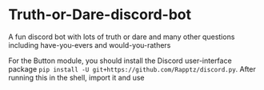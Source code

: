 # Truth-or-Dare-discord-bot
A fun discord bot with lots of truth or dare and many other questions including have-you-evers and would-you-rathers 

For the Button module, you should install the Discord user-interface package ```pip install -U git+https://github.com/Rapptz/discord.py```. After running this in the shell, import it and use
